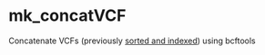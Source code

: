 # mk_concatVCF
Concatenate VCFs (previously [sorted and indexed](https://github.com/hachepunto/sortindexvcf)) using bcftools
